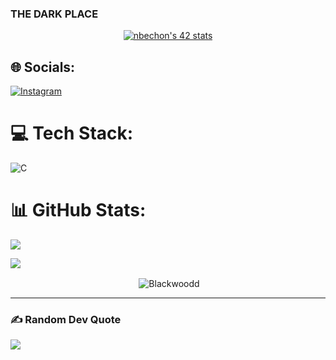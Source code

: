 ### THE DARK PLACE

<p align="center"> <a href="https://github.com/JaeSeoKim/badge42"><img src="https://badge42.vercel.app/api/v2/clfvaiqx8000608l6g6y0npcu/stats?cursusId=21&coalitionId=47" alt="nbechon's 42 stats" /></a>

## 🌐 Socials:

[![Instagram](https://img.shields.io/badge/Instagram-%23E4405F.svg?logo=Instagram&logoColor=white)](https://instagram.com/_nathan._b) 

# 💻 Tech Stack:

![C](https://img.shields.io/badge/c-%2300599C.svg?style=for-the-badge&logo=c&logoColor=white)

# 📊 GitHub Stats:

![](https://github-readme-stats.vercel.app/api?username=Blackwoodd&theme=tokyonight&hide_border=false&include_all_commits=true&count_private=false)<br/>

![](https://github-readme-streak-stats.herokuapp.com/?user=Blackwoodd&theme=tokyonight&hide_border=false)<br/>


<p align="center">&nbsp;<img align="center" src="https://github-readme-stats.vercel.app/api/top-langs/?
username=Blackwoodd&theme=tokyonight&hide_border=false&include_all_commits=true&count_private=false&layout=compact" alt="Blackwoodd" /></p><hr>

### ✍️ Random Dev Quote
![](https://quotes-github-readme.vercel.app/api?type=horizontal&theme=tokyonight)
